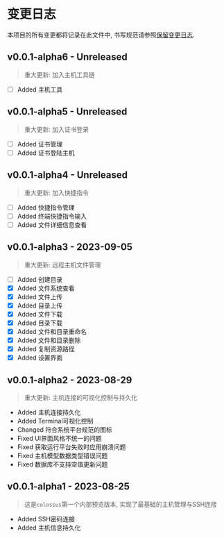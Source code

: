 # 变更日志

本项目的所有变更都将记录在此文件中, 书写规范请参照[保留变更日志](https://keepachangelog.com/zh-CN/1.0.0/).

## v0.0.1-alpha6 - Unreleased

> 重大更新: 加入主机工具链

* [ ] Added 主机工具

## v0.0.1-alpha5 - Unreleased

> 重大更新: 加入证书登录

* [ ] Added 证书管理
* [ ] Added 证书登陆主机

## v0.0.1-alpha4 - Unreleased

> 重大更新: 加入快捷指令

* [ ] Added 快捷指令管理
* [ ] Added 终端快捷指令输入
* [ ] Added 文件详细信息查看

## v0.0.1-alpha3 - 2023-09-05

> 重大更新: 远程主机文件管理

* [ ] Added 创建目录
* [x] Added 文件系统查看
* [x] Added 文件上传
* [x] Added 目录上传
* [x] Added 文件下载
* [x] Added 目录下载
* [x] Added 文件和目录重命名
* [x] Added 文件和目录删除
* [x] Added 复制资源路径
* [x] Added 设置界面

## v0.0.1-alpha2 - 2023-08-29

> 重大更新: 主机连接的可视化控制与持久化

* Added 主机连接持久化
* Added Terminal可视化控制
* Changed 符合系统平台规范的图标
* Fixed UI界面风格不统一的问题
* Fixed 获取运行平台失败时应用崩溃问题
* Fixed 主机模型数据类型错误问题
* Fixed 数据库不支持空值更新问题

## v0.0.1-alpha1 - 2023-08-25

> 这是`colossus`第一个内部预览版本, 实现了最基础的主机管理与SSH连接

* Added SSH密码连接
* Added 主机信息持久化